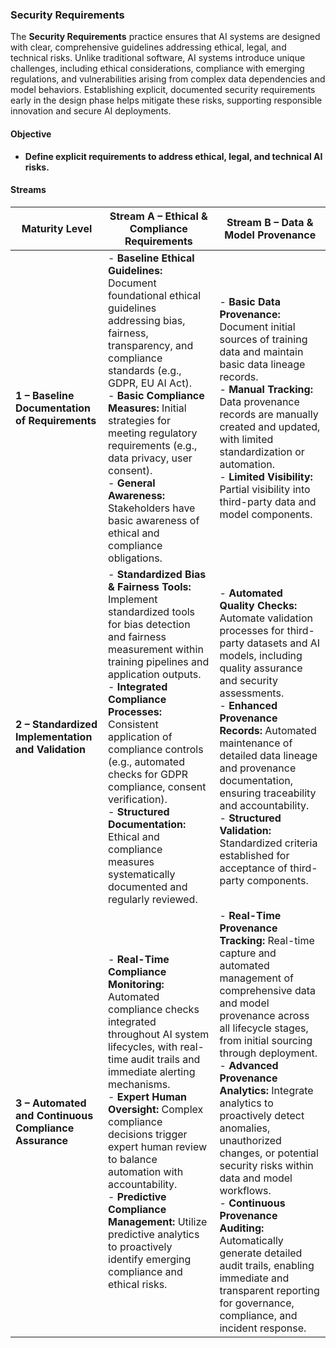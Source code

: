 ### Security Requirements

The **Security Requirements** practice ensures that AI systems are designed with clear, comprehensive guidelines addressing ethical, legal, and technical risks. Unlike traditional software, AI systems introduce unique challenges, including ethical considerations, compliance with emerging regulations, and vulnerabilities arising from complex data dependencies and model behaviors. Establishing explicit, documented security requirements early in the design phase helps mitigate these risks, supporting responsible innovation and secure AI deployments.

#### Objective

* **Define explicit requirements to address ethical, legal, and technical AI risks.**

#### Streams

| Maturity Level                                        | Stream A – Ethical & Compliance Requirements                                                                                                                                                                                                                                                                                                                                                                                                              | Stream B – Data & Model Provenance                                                                                                                                                                                                                                                                                                                                                                                                                                                                                                                                       |
| ----------------------------------------------------- | --------------------------------------------------------------------------------------------------------------------------------------------------------------------------------------------------------------------------------------------------------------------------------------------------------------------------------------------------------------------------------------------------------------------------------------------------------- | ------------------------------------------------------------------------------------------------------------------------------------------------------------------------------------------------------------------------------------------------------------------------------------------------------------------------------------------------------------------------------------------------------------------------------------------------------------------------------------------------------------------------------------------------------------------------ |
| **1 – Baseline Documentation of Requirements**        | - **Baseline Ethical Guidelines:** Document foundational ethical guidelines addressing bias, fairness, transparency, and compliance standards (e.g., GDPR, EU AI Act).<br>- **Basic Compliance Measures:** Initial strategies for meeting regulatory requirements (e.g., data privacy, user consent).<br>- **General Awareness:** Stakeholders have basic awareness of ethical and compliance obligations.                                                | - **Basic Data Provenance:** Document initial sources of training data and maintain basic data lineage records.<br>- **Manual Tracking:** Data provenance records are manually created and updated, with limited standardization or automation.<br>- **Limited Visibility:** Partial visibility into third-party data and model components.                                                                                                                                                                                                                              |
| **2 – Standardized Implementation and Validation**    | - **Standardized Bias & Fairness Tools:** Implement standardized tools for bias detection and fairness measurement within training pipelines and application outputs.<br>- **Integrated Compliance Processes:** Consistent application of compliance controls (e.g., automated checks for GDPR compliance, consent verification).<br>- **Structured Documentation:** Ethical and compliance measures systematically documented and regularly reviewed.    | - **Automated Quality Checks:** Automate validation processes for third-party datasets and AI models, including quality assurance and security assessments.<br>- **Enhanced Provenance Records:** Automated maintenance of detailed data lineage and provenance documentation, ensuring traceability and accountability.<br>- **Structured Validation:** Standardized criteria established for acceptance of third-party components.                                                                                                                                     |
| **3 – Automated and Continuous Compliance Assurance** | - **Real-Time Compliance Monitoring:** Automated compliance checks integrated throughout AI system lifecycles, with real-time audit trails and immediate alerting mechanisms.<br>- **Expert Human Oversight:** Complex compliance decisions trigger expert human review to balance automation with accountability.<br>- **Predictive Compliance Management:** Utilize predictive analytics to proactively identify emerging compliance and ethical risks. | - **Real-Time Provenance Tracking:** Real-time capture and automated management of comprehensive data and model provenance across all lifecycle stages, from initial sourcing through deployment.<br>- **Advanced Provenance Analytics:** Integrate analytics to proactively detect anomalies, unauthorized changes, or potential security risks within data and model workflows.<br>- **Continuous Provenance Auditing:** Automatically generate detailed audit trails, enabling immediate and transparent reporting for governance, compliance, and incident response. |

